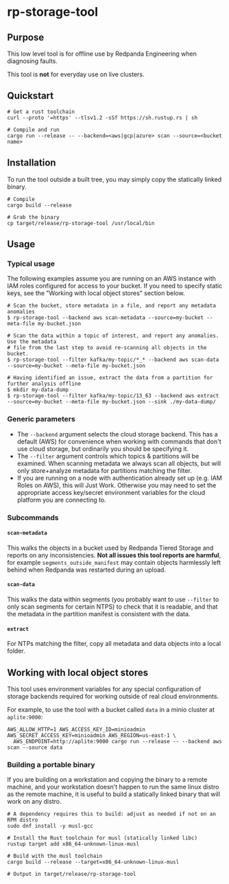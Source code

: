 # rp-storage-tool

## Purpose

This low level tool is for offline use by Redpanda Engineering when diagnosing
faults.

This tool is **not** for everyday use on live clusters.

## Quickstart

    # Get a rust toolchain
    curl --proto '=https' --tlsv1.2 -sSf https://sh.rustup.rs | sh

    # Compile and run
    cargo run --release -- --backend=<aws|gcp|azure> scan --source=<bucket name>

## Installation

To run the tool outside a built tree, you may simply copy the statically linked binary.

    # Compile
    cargo build --release

    # Grab the binary
    cp target/release/rp-storage-tool /usr/local/bin

## Usage

### Typical usage

The following examples assume you are running on an AWS instance with IAM roles configured
for access to your bucket. If you need to specify static keys, see the "Working with local object stores"
section below.

    # Scan the bucket, store metadata in a file, and report any metadata anomalies
    $ rp-storage-tool --backend aws scan-metadata --source=my-bucket --meta-file my-bucket.json

    # Scan the data within a topic of interest, and report any anomalies.  Use the metadata
    # file from the last step to avoid re-scanning all objects in the bucket.
    $ rp-storage-tool --filter kafka/my-topic/*_* --backend aws scan-data --source=my-bucket --meta-file my-bucket.json

    # Having identified an issue, extract the data from a partition for further analysis offline
    $ mkdir my-data-dump
    $ rp-storage-tool --filter kafka/my-topic/13_63 --backend aws extract --source=my-bucket --meta-file my-bucket.json --sink ./my-data-dump/

### Generic parameters

* The `--backend` argument selects the cloud storage backend. This has a default (AWS) for convenience when working with
  commands that don't use cloud storage, but ordinarily you should be specifying it.
* The `--filter` argument controls which topics & partitions will be examined. When scanning metadata we
  always scan all objects, but will only store+analyze metadata for partitions matching the filter.
* If you are running on a node with authentication already set up (e.g. IAM Roles on AWS), this will Just Work.
  Otherwise you may need to set the appropriate access key/secret environment variables for the cloud platform you are
  connecting to.

### Subcommands

#### `scan-metadata`

This walks the objects in a bucket used by Redpanda Tiered Storage and reports on any inconsistencies.
**Not all issues this tool reports are harmful**, for example `segments_outside_manifest` may contain objects harmlessly
left behind when Redpanda was restarted during an upload.

#### `scan-data`

This walks the data within segments (you probably want to use `--filter` to only scan segments for certain NTPS)
to check that it is readable, and that the metadata in the partition manifest is consistent with the data.

#### `extract`

For NTPs matching the filter, copy all metadata and data objects into a local folder.

## Working with local object stores

This tool uses environment variables for any special configuration of storage backends required for working outside of
real cloud environments.

For example, to use the tool with a bucket called `data` in a minio cluster at `aplite:9000`:

    AWS_ALLOW_HTTP=1 AWS_ACCESS_KEY_ID=minioadmin AWS_SECRET_ACCESS_KEY=minioadmin AWS_REGION=us-east-1 \
      AWS_ENDPOINT=http://aplite:9000 cargo run --release -- --backend aws scan --source data

### Building a portable binary

If you are building on a workstation and copying the binary to a remote machine, and your
workstation doesn't happen to run the same linux distro as the remote machine, it is
useful to build a statically linked binary that will work on any distro.

    # A dependency requires this to build: adjust as needed if not on an RPM distro
    sudo dnf install -y musl-gcc

    # Install the Rust toolchain for musl (statically linked libc)
    rustup target add x86_64-unknown-linux-musl

    # Build with the musl toolchain
    cargo build --release --target=x86_64-unknown-linux-musl

    # Output in target/release/rp-storage-tool

